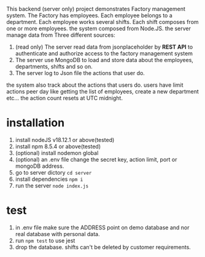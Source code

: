 This backend (server only) project demonstrates Factory management system. The Factory has employees. Each employee belongs to a department. Each employee works several shifts. Each shift composes from one or more employees.
the system composed from Node.JS. the server manage data from Three different sources:
1. (read only) The server read data from jsonplaceholder by **REST API** to authenticate and authorize access to the factory management system
2. The server use MongoDB to load and store data about the employees, departments, shifts and so on.
3. The server log to Json file the actions that user do.

the system also track about the actions that users do. users have limit actions peer day like getting the list of employees, create a new department etc...
the action count resets at UTC midnight.

# installation
1. install nodeJS v18.12.1 or above(tested)
2. install npm 8.5.4 or above(tested)
3. (optional) install nodemon global
4. (optional) an .env file change the secret key, action limit, port or mongoDB address.
5. go to server dictory `cd server`
6. install dependencies `npm i`
7. run the server `node index.js`

# test
1. in .env file make sure the ADDRESS point on demo database and nor real database with personal data.
2. run `npm test` to use jest
3. drop the database. shifts can't be deleted by customer requirements.
